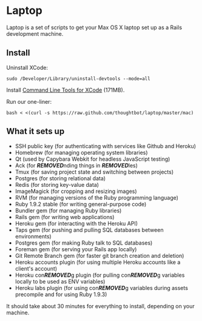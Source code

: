 Laptop
======

Laptop is a set of scripts to get your Max OS X laptop set up as a Rails development machine.

Install
-------

Uninstall XCode:

    sudo /Developer/Library/uninstall-devtools --mode=all

Install [Command Line Tools for XCode](https://developer.apple.com/downloads/index.action) (171MB).

Run our one-liner:

    bash < <(curl -s https://raw.github.com/thoughtbot/laptop/master/mac)

What it sets up
---------------

* SSH public key (for authenticating with services like Github and Heroku)
* Homebrew (for managing operating system libraries)
* Qt (used by Capybara Webkit for headless JavaScript testing)
* Ack (for ***REMOVED***nding things in ***REMOVED***les)
* Tmux (for saving project state and switching between projects)
* Postgres (for storing relational data)
* Redis (for storing key-value data)
* ImageMagick (for cropping and resizing images)
* RVM (for managing versions of the Ruby programming language)
* Ruby 1.9.2 stable (for writing general-purpose code)
* Bundler gem (for managing Ruby libraries)
* Rails gem (for writing web applications)
* Heroku gem (for interacting with the Heroku API)
* Taps gem (for pushing and pulling SQL databases between environments)
* Postgres gem (for making Ruby talk to SQL databases)
* Foreman gem (for serving your Rails app locally)
* Git Remote Branch gem (for faster git branch creation and deletion)
* Heroku accounts plugin (for using multiple Heroku accounts like a client's account)
* Heroku con***REMOVED***g plugin (for pulling con***REMOVED***g variables locally to be used as ENV variables)
* Heroku labs plugin (for using con***REMOVED***g variables during assets precompile and for using Ruby 1.9.3)

It should take about 30 minutes for everything to install, depending on your machine.
